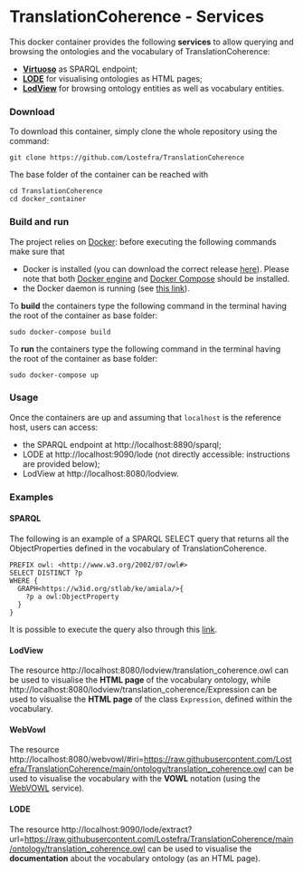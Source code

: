 # TranslationCoherence - Services
This docker container provides the following **services** to allow querying and browsing the ontologies and the vocabulary of TranslationCoherence:
 - [**Virtuoso**](http://vos.openlinksw.com/owiki/wiki/VOS) as SPARQL endpoint;
 - [**LODE**](https://essepuntato.it/lode/) for visualising ontologies as HTML pages;
 - [**LodView**](https://www.lodview.it/) for browsing ontology entities as well as vocabulary entities.

### Download
To download this container, simply clone the whole repository using the command:
```
git clone https://github.com/Lostefra/TranslationCoherence
```

The base folder of the container can be reached with
```
cd TranslationCoherence
cd docker_container
```

### Build and run
The project relies on [Docker](https://www.docker.com/): before executing the following commands make sure that
- Docker is installed (you can download the correct release [here](https://hub.docker.com/search?q=&type=edition&offering=community)). Please note that both [Docker engine](https://docs.docker.com/engine/) and [Docker Compose](https://docs.docker.com/compose/) should be installed. 
- the Docker daemon is running (see [this link](https://docs.docker.com/config/daemon/#check-whether-docker-is-running)).

To **build** the containers type the following command in the terminal having the root of the container as base folder:
```
sudo docker-compose build
```
To **run** the containers type the following command in the terminal having the root of the container as base folder:
```
sudo docker-compose up
```

### Usage
Once the containers are up and assuming that `localhost` is the reference host, users can access:
 - the SPARQL endpoint at http://localhost:8890/sparql;
 - LODE at http://localhost:9090/lode (not directly accessible: instructions are provided below);
 - LodView at http://localhost:8080/lodview.

### Examples
#### SPARQL

The following is an example of a SPARQL SELECT query that returns all the ObjectProperties defined in the vocabulary of TranslationCoherence.
```
PREFIX owl: <http://www.w3.org/2002/07/owl#>
SELECT DISTINCT ?p 
WHERE {
  GRAPH<https://w3id.org/stlab/ke/amiala/>{
    ?p a owl:ObjectProperty
  }
}
```
It is possible to execute the query also through this [link](http://localhost:8890/sparql/?default-graph-uri=&query=PREFIX+owl%3A+%3Chttp%3A%2F%2Fwww.w3.org%2F2002%2F07%2Fowl%23%3E%0D%0ASELECT+DISTINCT+%3Fp%0D%0AWHERE+%7B%0D%0A++GRAPH%3Chttps%3A%2F%2Fw3id.org%2Fstlab%2Fke%2Famiala%2F%3E%7B%0D%0A++++%3Fp+a+owl%3AObjectProperty%0D%0A++%7D%0D%0A%7D%0D%0A&should-sponge=&format=text%2Fhtml&timeout=0&debug=on&run=+Run+Query+).

#### LodView

The resource http://localhost:8080/lodview/translation_coherence.owl
can be used to visualise the **HTML page** of the vocabulary ontology, while http://localhost:8080/lodview/translation_coherence/Expression can be used to visualise the **HTML page** of the class `Expression`, defined within the vocabulary.

#### WebVowl

The resource http://localhost:8080/webvowl/#iri=https://raw.githubusercontent.com/Lostefra/TranslationCoherence/main/ontology/translation_coherence.owl can be used to visualise the vocabulary with the **VOWL** notation (using the [WebVOWL](http://vowl.visualdataweb.org/webvowl.html) service).

#### LODE

The resource http://localhost:9090/lode/extract?url=https://raw.githubusercontent.com/Lostefra/TranslationCoherence/main/ontology/translation_coherence.owl can be used to visualise the **documentation** about the vocabulary ontology (as an HTML page).
